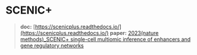 # SCENIC+

> **doc:** [https://scenicplus.readthedocs.io/](https://scenicplus.readthedocs.io/)
> **paper:** [2023(nature methods)_SCENIC+ single-cell multiomic inference of enhancers and gene regulatory networks](paper/2023(nature%20methods)_SCENIC+%20single-cell%20multiomic%20inference%20of%20enhancers%20and%20gene%20regulatory%20networks.pdf)